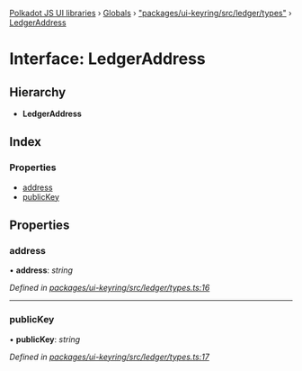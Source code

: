 [Polkadot JS UI libraries](../README.md) › [Globals](../globals.md) › ["packages/ui-keyring/src/ledger/types"](../modules/_packages_ui_keyring_src_ledger_types_.md) › [LedgerAddress](_packages_ui_keyring_src_ledger_types_.ledgeraddress.md)

# Interface: LedgerAddress

## Hierarchy

* **LedgerAddress**

## Index

### Properties

* [address](_packages_ui_keyring_src_ledger_types_.ledgeraddress.md#address)
* [publicKey](_packages_ui_keyring_src_ledger_types_.ledgeraddress.md#publickey)

## Properties

###  address

• **address**: *string*

*Defined in [packages/ui-keyring/src/ledger/types.ts:16](https://github.com/polkadot-js/ui/blob/0288421c/packages/ui-keyring/src/ledger/types.ts#L16)*

___

###  publicKey

• **publicKey**: *string*

*Defined in [packages/ui-keyring/src/ledger/types.ts:17](https://github.com/polkadot-js/ui/blob/0288421c/packages/ui-keyring/src/ledger/types.ts#L17)*

